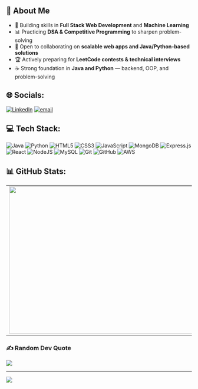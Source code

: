 ## 💫 About Me  
- 🔧 Building skills in **Full Stack Web Development** and **Machine Learning**
- 📊 Practicing **DSA & Competitive Programming** to sharpen problem-solving  
- 🤝 Open to collaborating on **scalable web apps and Java/Python-based solutions**  
- 🏆 Actively preparing for **LeetCode contests & technical interviews**  
- ☕ Strong foundation in **Java and Python** — backend, OOP, and problem-solving  


## 🌐 Socials:
[![LinkedIn](https://img.shields.io/badge/LinkedIn-%230077B5.svg?logo=linkedin&logoColor=white)](https://linkedin.com/in/sahityakushwaha) [![email](https://img.shields.io/badge/Email-D14836?logo=gmail&logoColor=white)](mailto:kushwahasahitya909@gmail.com) 

## 💻 Tech Stack:
![Java](https://img.shields.io/badge/java-%23ED8B00.svg?style=plastic&logo=openjdk&logoColor=white) ![Python](https://img.shields.io/badge/python-3670A0?style=plastic&logo=python&logoColor=ffdd54) ![HTML5](https://img.shields.io/badge/html5-%23E34F26.svg?style=plastic&logo=html5&logoColor=white) ![CSS3](https://img.shields.io/badge/css3-%231572B6.svg?style=plastic&logo=css3&logoColor=white) ![JavaScript](https://img.shields.io/badge/javascript-%23E34F26.svg?style=plastic&logo=html5&logoColor=white) ![MongoDB](https://img.shields.io/badge/MongoDB-%234ea94b.svg?style=plastic&logo=mongodb&logoColor=white) ![Express.js](https://img.shields.io/badge/express.js-%23404d59.svg?style=plastic&logo=express&logoColor=%2361DAFB) ![React](https://img.shields.io/badge/react-%2320232a.svg?style=plastic&logo=react&logoColor=%2361DAFB) ![NodeJS](https://img.shields.io/badge/node.js-6DA55F?style=plastic&logo=node.js&logoColor=white) ![MySQL](https://img.shields.io/badge/mysql-4479A1.svg?style=plastic&logo=mysql&logoColor=white) ![Git](https://img.shields.io/badge/git-%23F05033.svg?style=plastic&logo=git&logoColor=white) ![GitHub](https://img.shields.io/badge/github-%23121011.svg?style=plastic&logo=github&logoColor=white) ![AWS](https://img.shields.io/badge/AWS-%23FF9900.svg?style=plastic&logo=amazon-aws&logoColor=white)
## 📊 GitHub Stats:
<div align="center">
  <table cellspacing="0" cellpadding="0">
    <tr>
      <td>
        <img src="https://nirzak-streak-stats.vercel.app/?user=sahitya1903&theme=dark&hide_border=true" width="550" height="400"/>
      </td>
      <td width="100" border: none></td> <!-- nice clean space -->
      <td>
        <img src="https://github-readme-stats.vercel.app/api/top-langs/?username=sahitya1903&theme=dark&hide_border=true&include_all_commits=true&count_private=true&layout=compact" width="400" height="400"/>
      </td>
    </tr>
  </table>
</div>



### ✍️ Random Dev Quote
![](https://quotes-github-readme.vercel.app/api?type=horizontal&theme=radical)

---
[![](https://visitcount.itsvg.in/api?id=sahitya1903&icon=0&color=0)](https://visitcount.itsvg.in)
